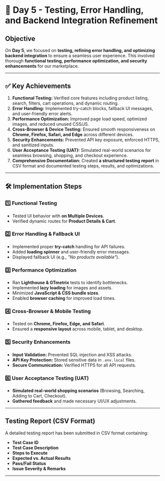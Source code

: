 # 📌 Day 5 - Testing, Error Handling, and Backend Integration Refinement

##  Objective
On **Day 5**, we focused on **testing, refining error handling, and optimizing backend integration** to ensure a seamless user experience. This involved thorough **functional testing, performance optimization, and security enhancements** for our marketplace.

---

## ✅ Key Achievements
1. **Functional Testing:** Verified core features including product listing, search, filters, cart operations, and dynamic routing.
2. **Error Handling:** Implemented try-catch blocks, fallback UI messages, and user-friendly error alerts.
3. **Performance Optimization:** Improved page load speed, optimized images, and reduced unused CSS/JS.
4. **Cross-Browser & Device Testing:** Ensured smooth responsiveness on **Chrome, Firefox, Safari, and Edge** across different devices.
5. **Security Enhancements:** Prevented API key exposure, enforced HTTPS, and sanitized inputs.
6. **User Acceptance Testing (UAT):** Simulated real-world scenarios for seamless browsing, shopping, and checkout experience.
7. **Comprehensive Documentation:** Created **a structured testing report** in CSV format and documented testing steps, results, and optimizations.

---

## 🛠 Implementation Steps

### 1️⃣ **Functional Testing**
- Tested UI behavior with **on Multiple Devices**.
- Verified dynamic routes for **Product Details & Cart**.

### 2️⃣ **Error Handling & Fallback UI**
- Implemented proper **try-catch** handling for API failures.
- Added **loading spinner** and user-friendly error messages.
- Displayed fallback UI (e.g., _"No products available"_).

### 3️⃣ **Performance Optimization**
- Ran **Lighthouse & GTmetrix** tests to identify bottlenecks.
- Implemented **lazy loading** for images and assets.
- Minimized **JavaScript & CSS bundle sizes**.
- Enabled **browser caching** for improved load times.

### 4️⃣ **Cross-Browser & Mobile Testing**
- Tested on **Chrome, Firefox, Edge, and Safari**.
- Ensured a **responsive layout** across mobile, tablet, and desktop.

### 5️⃣ **Security Enhancements**
- **Input Validation:** Prevented SQL injection and XSS attacks.
- **API Key Protection:** Stored sensitive data in `.env.local` files.
- **Secure Communication:** Verified HTTPS for all API requests.

### 6️⃣ **User Acceptance Testing (UAT)**
- **Simulated real-world shopping scenarios** (Browsing, Searching, Adding to Cart, Checkout).
- **Gathered feedback** and made necessary UI/UX adjustments.

---

##  Testing Report (CSV Format)
A detailed testing report has been submitted in CSV format containing:
- **Test Case ID**
- **Test Case Description**
- **Steps to Execute**
- **Expected vs. Actual Results**
- **Pass/Fail Status**
- **Issue Severity & Remarks**

---

